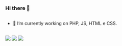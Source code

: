 ### Hi there 👋
  ##
- 🔭 I’m currently working on  PHP, JS, HTML e CSS.
<!-- - 🌱 I’m currently learning VueJs. -->
<!-- - ⚡ Fun fact: Music Eletronic 🎵 && Pedal 🚲 -->
  ##
<div> 
  <a href="https://instagram.com/lucassavan" target="_blank"><img src="https://img.shields.io/badge/-Instagram-%23E4405F?style=for-the-badge&logo=instagram&logoColor=white" target="_blank"></a>
  <a href="mailto:lucassavansantos@gmail.com"><img src="https://img.shields.io/badge/-Gmail-%23333?style=for-the-badge&logo=gmail&logoColor=white" target="_blank"></a>
  <a href="https://www.linkedin.com/in/lucassavan" target="_blank"><img src="https://img.shields.io/badge/-LinkedIn-%230077B5?style=for-the-badge&logo=linkedin&logoColor=white" target="_blank"></a> 
</div>
